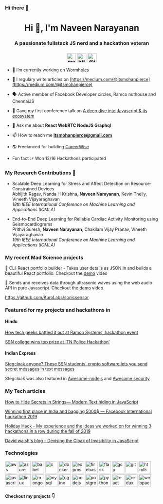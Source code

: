 ### Hi there 👋

<!--
**naveenggmu/naveenggmu** is a ✨ _special_ ✨ repository because its `README.md` (this file) appears on your GitHub profile.

Here are some ideas to get you started:

- 🔭 I’m currently working on ...
- 🌱 I’m currently learning ...
- 👯 I’m looking to collaborate on ...
- 🤔 I’m looking for help with ...
- 💬 Ask me about ...
- 📫 How to reach me: ...
- 😄 Pronouns: ...
- ⚡ Fun fact: ...
-->

<h1 align="center">Hi 👋, I'm Naveen Narayanan</h1>
<h3 align="center">A passionate fullstack JS nerd and a hackathon veteran</h3>
<h3 align="center">
<a href="https://dev.to/mohanpierce99" target="blank"><img align="center" src="https://cdn.jsdelivr.net/npm/simple-icons@3.0.1/icons/dev-dot-to.svg" alt="mohanpierce99" height="30" width="30" /></a>
<a href="https://linkedin.com/in/https://www.linkedin.com/in/mohan-sundar-9881a7180/" target="blank"><img align="center" src="https://cdn.jsdelivr.net/npm/simple-icons@3.0.1/icons/linkedin.svg" alt="https://www.linkedin.com/in/mohan-sundar-9881a7180/" height="30" width="30" /></a>
<a href="https://medium.com/@itsmohanpierce" target="blank"><img align="center" src="https://cdn.jsdelivr.net/npm/simple-icons@3.0.1/icons/medium.svg" alt="@itsmohanpierce" height="30" width="30" /></a>
</p>
</h3>

- 🔭 I’m currently working on [Wormholes](https://github.com/mohanpierce99/wormhole-rtc)

- 📝 I regulary write articles on [https://medium.com/@itsmohanpierce](https://medium.com/@itsmohanpierce)

- 🗣️ Active member of Facebook Developer circles, Ramco nuthouse and ChennaiJS 

- 🎤 Gave my first conference talk on [A deep dive into Javascript & its ecosystem](https://www.meetup.com/thenuthouse/events/251879530/)

- 💬 Ask me about **React WebRTC NodeJS Graphql**

- 📫 How to reach me **itsmohanpierce@gmail.com**

- 🌎 Freelanced for building [CareerWise](http://www.careerwise.in/)


- Fun fact :⚡ Won 12/16 Hackathons participated

### My Research Contributions 📝
- Scalable Deep Learning for Stress and Affect Detection on Resource-Constrained Devices  
Abhijith Ragav, Nanda H Krishna, **Naveen Narayanan**, Kevin Thelly, Vineeth Vijayaraghavan  
*18th IEEE International Conference on Machine Learning and Applications (ICMLA)*
<i class="fab fa-github"></i>


- End-to-End Deep Learning for Reliable Cardiac Activity Monitoring using Seismocardiograms  
Prithvi Suresh, **Naveen Narayanan**, Chakilam Vijay Pranav, Vineeth Vijayaraghavan  
*19th IEEE International Conference on Machine Learning and Applications (ICMLA)*


### My recent Mad Science projects

🚀 CLI-React portfolio builder - Takes user details as JSON in and builds a beautiful React portfolio. Checkout the [demo](https://res.cloudinary.com/dqmbs2chk/video/upload/v1599990241/reactfolio_fsehwp.mp4) video

🚀 Sends and receives data through  ultrasonic waves using the web audio API in pure Javascript. Checkout the [demo](https://res.cloudinary.com/dqmbs2chk/video/upload/v1598886336/demo_obb9eg.mp4) video.

https://github.com/KuroLabs/sonicsensor


### Featured for my projects and hackathons in


#### Hindu 

[How tech geeks battled it out at Ramco Systems’ hackathon event
](https://www.thehindu.com/sci-tech/technology/thinking-in-java/article30494245.ece)


[SSN college wins top prize at ‘TN Police Hackathon’
](https://www.thehindu.com/news/national/tamil-nadu/ssn-college-wins-top-prize-at-tn-police-hackathon/article30064482.ece#:~:text=A%20team%20from%20SSN%20college,protect%20the%20State%20from%20cyberattacks.)

#### Indian Express

[Stegcloak anyone? These SSN students' crypto software lets you send secret messages in text messages
](https://www.edexlive.com/happening/2020/jun/30/stegcloak-anyone-these-ssn-students-crypto-software-lets-you-send-secret-messages-in-text-messages-12968.html)

Stegcloak was also featured in [Awesome-nodejs](https://github.com/sindresorhus/awesome-nodejs) and [Awesome security](https://github.com/sbilly/awesome-security)






### My Tech articles
<!-- BLOG-POST-LIST:START -->
[How to Hide Secrets in Strings— Modern Text hiding in JavaScript
](https://blog.bitsrc.io/how-to-hide-secrets-in-strings-modern-text-hiding-in-javascript-613a9faa5787?source=---------2------------------)

[Winning first place in India and bagging 5000$ — Facebook International hackathon 2019
](https://medium.com/@itsmohanpierce/winning-first-place-in-india-facebook-developers-circle-community-challenge-2019-49a7052aa7df)

[Holiday Hack - My experience and the ideas we worked on for winning 3 hackathons in a row during the fall of 2019](https://medium.com/@itsmohanpierce/the-holiday-hack-d10cbc5a4fbd)

[David walsh's blog - Devising the Cloak of Invisibility in JavaScript
](https://davidwalsh.name/javascript-steganography)
<!-- BLOG-POST-LIST:END -->



### Technologies
<p align="left"><img src="https://devicons.github.io/devicon/devicon.git/icons/amazonwebservices/amazonwebservices-original-wordmark.svg" alt="aws" width="40" height="40"/> <img src="https://www.vectorlogo.zone/logos/microsoft_azure/microsoft_azure-icon.svg" alt="azure" width="40" height="40"/> <img src="https://www.vectorlogo.zone/logos/babeljs/babeljs-icon.svg" alt="babel" width="40" height="40"/> <img src="https://devicons.github.io/devicon/devicon.git/icons/c/c-original.svg" alt="c" width="40" height="40"/> <img src="https://devicons.github.io/devicon/devicon.git/icons/docker/docker-original-wordmark.svg" alt="docker" width="40" height="40"/> <img src="https://devicons.github.io/devicon/devicon.git/icons/express/express-original-wordmark.svg" alt="express" width="40" height="40"/> <img src="https://www.vectorlogo.zone/logos/firebase/firebase-icon.svg" alt="firebase" width="40" height="40"/> <img src="https://www.vectorlogo.zone/logos/pocoo_flask/pocoo_flask-icon.svg" alt="flask" width="40" height="40"/> <img src="https://www.vectorlogo.zone/logos/google_cloud/google_cloud-icon.svg" alt="gcp" width="40" height="40"/> <img src="https://www.vectorlogo.zone/logos/git-scm/git-scm-icon.svg" alt="git" width="40" height="40"/> <img src="https://devicons.github.io/devicon/devicon.git/icons/html5/html5-original-wordmark.svg" alt="html5" width="40" height="40"/> <img src="https://devicons.github.io/devicon/devicon.git/icons/javascript/javascript-original.svg" alt="javascript" width="40" height="40"/> <img src="https://devicons.github.io/devicon/devicon.git/icons/linux/linux-original.svg" alt="linux" width="40" height="40"/> <img src="https://devicons.github.io/devicon/devicon.git/icons/mongodb/mongodb-original-wordmark.svg" alt="mongodb" width="40" height="40"/> <img src="https://devicons.github.io/devicon/devicon.git/icons/mysql/mysql-original-wordmark.svg" alt="mysql" width="40" height="40"/> <img src="https://devicons.github.io/devicon/devicon.git/icons/nginx/nginx-original.svg" alt="nginx" width="40" height="40"/> <img src="https://devicons.github.io/devicon/devicon.git/icons/nodejs/nodejs-original-wordmark.svg" alt="nodejs" width="40" height="40"/> <img src="https://devicons.github.io/devicon/devicon.git/icons/postgresql/postgresql-original-wordmark.svg" alt="postgresql" width="40" height="40"/> <img src="https://devicons.github.io/devicon/devicon.git/icons/python/python-original.svg" alt="python" width="40" height="40"/> <img src="https://devicons.github.io/devicon/devicon.git/icons/react/react-original-wordmark.svg" alt="react" width="40" height="40"/> <img src="https://devicons.github.io/devicon/devicon.git/icons/redux/redux-original.svg" alt="redux" width="40" height="40"/> <img src="https://devicons.github.io/devicon/devicon.git/icons/webpack/webpack-original.svg" alt="webpack" width="40" height="40"/></p><p align="center">


#### Checkout my projects 👇
